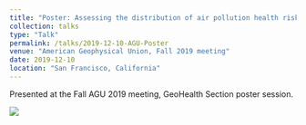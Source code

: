 ```yaml
---
title: "Poster: Assessing the distribution of air pollution health risks within cities: a neighborhood-scale analysis leveraging high resolution datasets in the Bay area, California."
collection: talks
type: "Talk"
permalink: /talks/2019-12-10-AGU-Poster
venue: "American Geophysical Union, Fall 2019 meeting"
date: 2019-12-10
location: "San Francisco, California"
---
```


Presented at the Fall AGU 2019 meeting, GeoHealth Section poster session.

<img src='/images/posteragu.png'>

